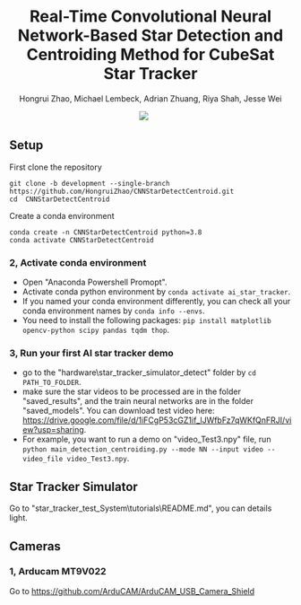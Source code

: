 <h1 align="center"><strong>Real-Time Convolutional Neural Network-Based Star Detection and Centroiding Method for CubeSat Star Tracker</strong></h1>

<p align="center">
	Hongrui Zhao,
    Michael Lembeck,
    Adrian Zhuang, 
    Riya Shah, 
    Jesse Wei
</p>

<div align="center">
	<a href='https://arxiv.org/abs/2404.19108'><img src='https://img.shields.io/badge/arXiv-2404.19108-b31b1b'></a> &nbsp;&nbsp;&nbsp;&nbsp;&nbsp;
</div>

## Setup
First clone the repository
```shell
git clone -b development --single-branch https://github.com/HongruiZhao/CNNStarDetectCentroid.git
cd  CNNStarDetectCentroid
```
Create a conda environment 
```shell
conda create -n CNNStarDetectCentroid python=3.8
conda activate CNNStarDetectCentroid
```

### 2, Activate conda environment 
* Open "Anaconda Powershell Promopt".  
* Activate conda python environment by ```conda activate ai_star_tracker```.  
* If you named your conda environment differently, you can check all your conda environment names by ```conda info --envs```.   
* You need to install the following packages: 
`pip install matplotlib opencv-python scipy pandas tqdm thop`.


### 3, Run your first AI star tracker demo
* go to the "hardware\star_tracker_simulator_detect" folder by ```cd PATH_TO_FOLDER```.  
* make sure the star videos to be processed are in the folder "saved_results", and the train neural networks are in the folder "saved_models".  You can download test video here: https://drive.google.com/file/d/1iFCgP53cGZ1if_lJWfbFz7qWKfQnFRJI/view?usp=sharing.
* For example, you want to run a demo on "video_Test3.npy" file, run ```python main_detection_centroiding.py --mode NN --input video --video_file video_Test3.npy```.


## Star Tracker Simulator
Go to "star_tracker_test_System\tutorials\README.md", you can details light. 



## Cameras 
### 1, Arducam MT9V022
Go to https://github.com/ArduCAM/ArduCAM_USB_Camera_Shield


